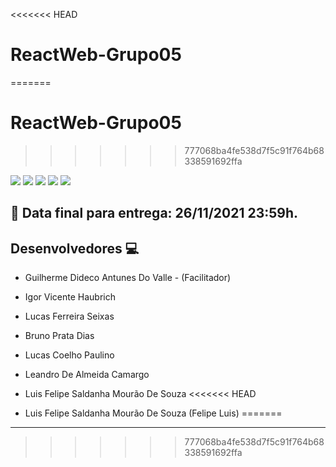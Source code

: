 <<<<<<< HEAD
# ReactWeb-Grupo05 #####
=======
# ReactWeb-Grupo05 # 

>>>>>>> 777068ba4fe538d7f5c91f764b68338591692ffa

<span>
  <img src="https://img.shields.io/static/v1?label=React&message=ReactJS&color=blue&style=for-the-badge&logo=React"/>  
  <img src="https://img.shields.io/static/v1?label=Styled-Components&message=Styles&color=violet&style=for-the-badge&logo=styled-components"/>
  <img src="https://img.shields.io/static/v1?label=Npm&message=Package Manager&color=red&style=for-the-badge&logo=npm"/>
  <img src="https://img.shields.io/static/v1?label=Yarn&message=Package Manager&color=blue&style=for-the-badge&logo=yarn"/>
  <img src="https://img.shields.io/static/v1?label=Javascript&message=Javascript&color=yellow&style=for-the-badge&logo=Javascript"/> 
</span>

## 📅 Data final para entrega:  26/11/2021 23:59h.
  
## Desenvolvedores 💻
- Guilherme Dideco Antunes Do Valle - (Facilitador)

- Igor Vicente Haubrich

- Lucas Ferreira Seixas

- Bruno Prata Dias

- Lucas Coelho Paulino

- Leandro De Almeida Camargo

- Luis Felipe Saldanha Mourão De Souza
<<<<<<< HEAD
- Luis Felipe Saldanha Mourão De Souza (Felipe Luis)
=======

--------------------------------------------------------------------
>>>>>>> 777068ba4fe538d7f5c91f764b68338591692ffa
   
   
